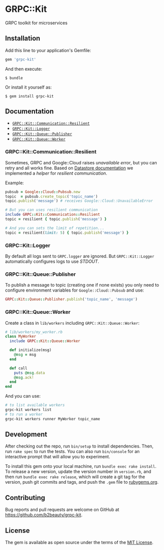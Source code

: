# GRPC::Kit

GRPC toolkit for microservices

## Installation

Add this line to your application's Gemfile:

```ruby
gem 'grpc-kit'
```

And then execute:

    $ bundle

Or install it yourself as:

    $ gem install grpc-kit

## Documentation

- [`GRPC::Kit::Communication::Resilient`](#grpckitcommunicationresilient)
- [`GRPC::Kit::Logger`](#grpckitlogger)
- [`GRPC::Kit::Queue::Publisher`](#grpckitqueuepublisher)
- [`GRPC::Kit::Queue::Worker`](#grpckitqueueworker)

### GRPC::Kit::Communication::Resilient

Sometimes, GRPC and Google::Cloud raises _unavailable error_, but you can retry and all works fine. Based on [Datastore documentation](https://cloud.google.com/appengine/articles/handling_datastore_errors#timeouts-due-to-datastore-issues) we implemented a _helper_ for _resilient communication_.

Example:

```ruby
pubsub = Google::Cloud::Pubsub.new
topic  = pubsub.create_topic('topic_name')
topic.publish('message') # receives Google::Cloud::UnavailableError

# But you can uses resilient communication
include GRPC::Kit::Communication::Resilient
topic = resilient { topic.publish('message') }

# And you can sets the limit of repetition...
topic = resilient(limit: 5) { topic.publish('message') }
```

### GRPC::Kit::Logger

By default all logs sent to `GRPC.logger` are ignored. But `GRPC::Kit::Logger` automatically configures logs to use _STDOUT_.

### GRPC::Kit::Queue::Publisher

To publish a message to topic (creating one if none exists) you only need to configure environment variables for `Google::Cloud::Pubsub` and use:

```ruby
GRPC::Kit::Queue::Publisher.publish('topic_name', 'message')
```

### GRPC::Kit::Queue::Worker

Create a class in `lib/workers` including `GRPC::Kit::Queue::Worker`:

```ruby
# lib/workers/my_worker.rb
class MyWorker
  include GRPC::Kit::Queue::Worker

  def initialize(msg)
    @msg = msg
  end

  def call
    puts @msg.data
    @msg.ack!
  end
end
```

And you can use:

```bash
# to list available workers
grpc-kit workers list
# to run a worker
grpc-kit workers runner MyWorker topic_name
```

## Development

After checking out the repo, run `bin/setup` to install dependencies. Then, run `rake spec` to run the tests. You can also run `bin/console` for an interactive prompt that will allow you to experiment.

To install this gem onto your local machine, run `bundle exec rake install`. To release a new version, update the version number in `version.rb`, and then run `bundle exec rake release`, which will create a git tag for the version, push git commits and tags, and push the `.gem` file to [rubygems.org](https://rubygems.org).

## Contributing

Bug reports and pull requests are welcome on GitHub at https://github.com/b2beauty/grpc-kit.


## License

The gem is available as open source under the terms of the [MIT License](http://opensource.org/licenses/MIT).

